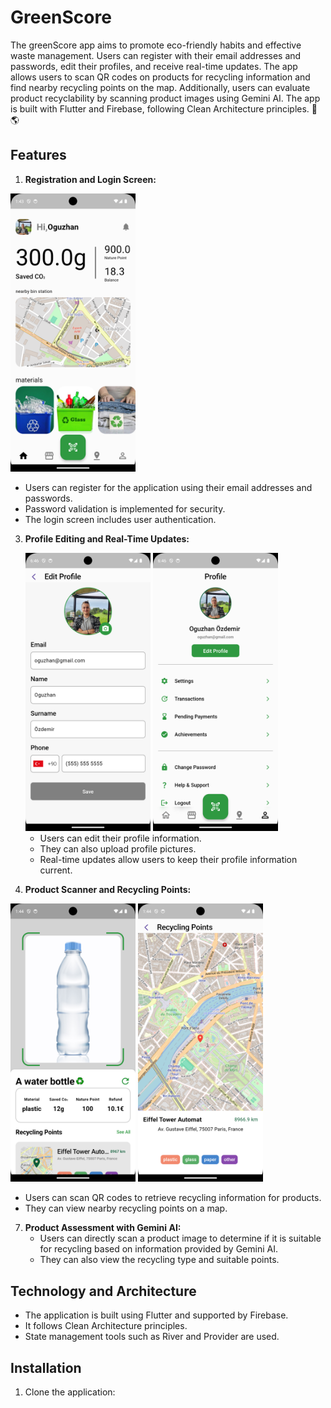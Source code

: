 # GreenScore

The greenScore app aims to promote eco-friendly habits and effective waste management. Users can register with their email addresses and passwords, edit their profiles, and receive real-time updates. The app allows users to scan QR codes on products for recycling information and find nearby recycling points on the map. Additionally, users can evaluate product recyclability by scanning product images using Gemini AI. The app is built with Flutter and Firebase, following Clean Architecture principles. 🌿🌎






## Features

1. **Registration and Login Screen:**
<img src="GreenScoreImages/Screenshot_1718880197.png" alt="Home Screen" width="200" height="auto">

   - Users can register for the application using their email addresses and passwords.
   - Password validation is implemented for security.
   - The login screen includes user authentication.

3. **Profile Editing and Real-Time Updates:**
   <div>
         <img src="GreenScoreImages/Screenshot_1718898403.png" alt="Home Screen" width="200" height="auto">
         <img src="GreenScoreImages/Screenshot_1718898383.png" alt="Home Screen" width="200" height="auto">

   </div>

   
   - Users can edit their profile information.
   - They can also upload profile pictures.
   - Real-time updates allow users to keep their profile information current.

5. **Product Scanner and Recycling Points:**
  <div>
         <img src="GreenScoreImages/Screenshot_1718880253.png" alt="Home Screen" width="200" height="auto">
         <img src="GreenScoreImages/Screenshot_1718880293.png" alt="Home Screen" width="200" height="auto">

   </div>
   
   - Users can scan QR codes to retrieve recycling information for products.
   - They can view nearby recycling points on a map.

7. **Product Assessment with Gemini AI:**
   - Users can directly scan a product image to determine if it is suitable for recycling based on information provided by Gemini AI.
   - They can also view the recycling type and suitable points.

## Technology and Architecture

- The application is built using Flutter and supported by Firebase.
- It follows Clean Architecture principles.
- State management tools such as River and Provider are used.

## Installation

1. Clone the application:
